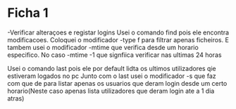 # Ficha 1
 -Verificar alteraçoes e registar logins
Usei o comando find pois ele encontra modificacoes. Coloquei o modificador -type f para filtrar apenas ficheiros. 
E tambem usei o modificador -mtime que verifica desde um horario especifico. No caso -mtime -1 que signfiica verificar nas ultimas 24 horas

Usei o comando last pois ele por default lidta os ultimos utilizadores qie estiveram logados no pc
Junto com o last usei o modificador -s que faz com que de para listar apenas os usuarios que deram login desde um certo horario(Neste caso apenas lista utilizadores que deram login ate a 1 dia atras)
